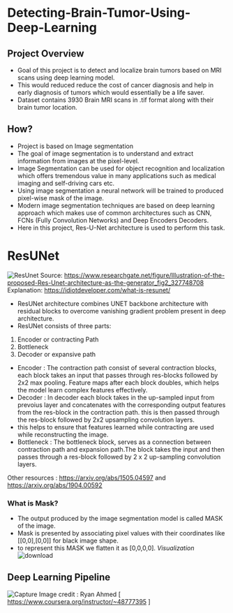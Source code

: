 # Detecting-Brain-Tumor-Using-Deep-Learning
## Project Overview
- Goal of this project is to detect and localize brain tumors based on MRI scans using deep learning model.
- This would reduced reduce the cost of cancer diagnosis and help in early diagnosis of tumors which would essentially be a life saver. 
- Dataset contains 3930 Brain MRI scans in .tif format along with their brain tumor location.

## How?
- Project is based on Image segmentation
- The goal of image segmentation is to understand and extract information from images at the pixel-level.
- Image Segmentation can be used for object recognition and localization which offers tremendous value in many applications such as medical imaging and self-driving cars etc.
- Using image segmentation a neural network will be trained to produced pixel-wise mask of the image.
- Modern image segmentation techniques are based on deep learning approach which makes use of common architectures such as CNN, FCNs (Fully Convolution Networks) and Deep Encoders Decoders.
- Here in this project, Res-U-Net architecture is used to perform this task.

# ResUNet
![ResUnet](https://user-images.githubusercontent.com/42632417/110745770-cac0be80-8261-11eb-87d3-894861b11a4c.png)
Source: https://www.researchgate.net/figure/Illustration-of-the-proposed-Res-Unet-architecture-as-the-generator_fig2_327748708
Explanation: https://idiotdeveloper.com/what-is-resunet/
- ResUNet architecture combines UNET backbone architecture with residual blocks to overcome vanishing gradient problem present in deep architecture.
- ResUNet consists of three parts:
1. Encoder or contracting Path
2. Bottleneck
3. Decoder or expansive path

- Encoder : The contraction path consist of several contraction blocks, each block takes an input that passes through res-blocks followed by 2x2 max pooling. Feature maps after each block doubles, which helps the model learn complex features effectively.
- Decoder : In decoder each block takes in the up-sampled input from prevoius layer and concatenates with the corresponding output features from the res-block in the contraction path. this is then passed through the res-block followed by 2x2 upsampling convolution layers.
- this helps to ensure that features learned while contracting are used while reconstructing the image.
- Bottleneck : The bottleneck block, serves as a connection between contraction path and expansion path.The block takes the input and then passes through
a res-block followed by 2 x 2 up-sampling convolution layers.

Other resources : https://arxiv.org/abs/1505.04597 and https://arxiv.org/abs/1904.00592

### What is Mask?
- The output produced by the image segmentation model is called MASK of the image.
- Mask is presented by associating pixel values with their coordinates like [[0,0],[0,0]] for black image shape.
- to represent this MASK we flatten it as [0,0,0,0].
*Visualization*
![download](https://user-images.githubusercontent.com/42632417/110747969-1e80d700-8265-11eb-9139-a7d7d6063d6b.png)


## Deep Learning Pipeline
![Capture](https://user-images.githubusercontent.com/42632417/110747432-62bfa780-8264-11eb-9a7e-ed64ad0ece4e.GIF)
Image credit : Ryan Ahmed [ https://www.coursera.org/instructor/~48777395 ]
